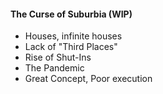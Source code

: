#### The Curse of Suburbia (WIP)

- Houses, infinite houses
- Lack of "Third Places"
- Rise of Shut-Ins
- The Pandemic
- Great Concept, Poor execution


